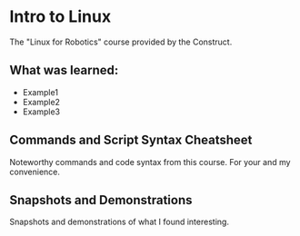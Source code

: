 # Intro to Linux 
The "Linux for Robotics" course provided by the Construct. 

## What was learned:
- Example1
- Example2
- Example3

## Commands and Script Syntax Cheatsheet
Noteworthy commands and code syntax from this course. For your and my convenience. 

## Snapshots and Demonstrations
Snapshots and demonstrations of what I found interesting. 
